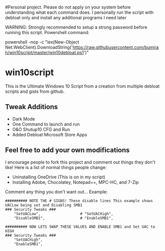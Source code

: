 #Personal project. Please do not apply on your system before understanding what each command does.
I personally run the script with debloat only and install any additional programs I need later

WARNING: Strongly recommended to setup a strong password before running this script.
Powershell command: 

powershell -nop -c "iex(New-Object Net.WebClient).DownloadString('https://raw.githubusercontent.com/bumjrah/win10script/master/win10debloat.ps1')"


# win10script
This is the Ultimate Windows 10 Script from a creation from multiple debloat scripts and gists from github. 

## Tweak Additions

- Dark Mode
- One Command to launch and run
- O&O Shutup10 CFG and Run
- Added Debloat Microsoft Store Apps

## Feel free to add your own modifications
I encourage people to fork this project and comment out things they don't like! Here is a list of normal things people change:
- Uninstalling OneDrive (This is on in my script)
- Installing Adobe, Chocolatey, Notepad++, MPC-HC, and 7-Zip



Comment any thing you don't want out... Example:

```
########## NOTE THE # SIGNS! These disable lines This example shows UACLow being set and Disabling SMB1
### Security Tweaks ###
	"SetUACLow",                  # "SetUACHigh",
	"DisableSMB1",                # "EnableSMB1",

########## NOW LETS SWAP THESE VALUES AND ENABLE SMB1 and Set UAC to HIGH
### Security Tweaks ###
	"SetUACHigh",
	"EnableSMB1",
```

